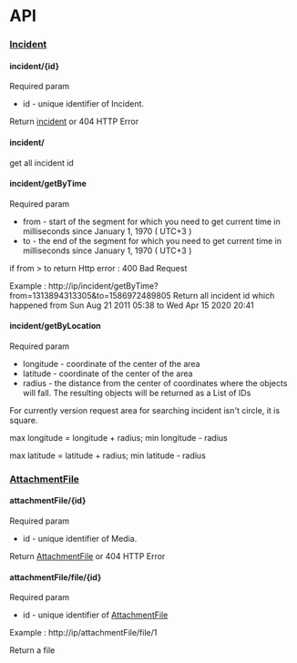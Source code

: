 API
====== 
### [Incident](https://github.com/ilyukou/beldtp-api/tree/master/docs/entity/INCIDENT.md)
#### incident/{id}
Required param
* id -  unique identifier of Incident.

Return [incident](https://github.com/ilyukou/beldtp-api/tree/master/docs/entity/INCIDENT.md) or 404 HTTP Error

#### incident/
get all incident id

#### incident/getByTime
Required param 
* from - start of the segment for which you need to get current time in milliseconds since January 1, 1970 ( UTC+3 )
* to  - the end of the segment for which you need to get current time in milliseconds since January 1, 1970 ( UTC+3 )

if from > to return Http error : 400 Bad Request

Example : http://ip/incident/getByTime?from=1313894313305&to=1586972489805
Return all incident id which happened from Sun Aug 21 2011 05:38 to Wed Apr 15 2020 20:41


#### incident/getByLocation
Required param
*  longitude - coordinate of the center of the area
*  latitude - coordinate of the center of the area
*  radius - the distance from the center of coordinates where the objects will fall. The resulting objects will be returned as a List of IDs

For currently version request area for searching incident isn't circle, it is square. 

max longitude = longitude + radius; min longitude - radius

max latitude = latitude + radius; min latitude - radius

### [AttachmentFile](https://github.com/ilyukou/beldtp-api/tree/master/docs/entity/MEDIA.md)
#### attachmentFile/{id}
Required param
* id -  unique identifier of Media.

Return [AttachmentFile](https://github.com/ilyukou/beldtp-api/tree/master/docs/entity/MEDIA.md) or 404 HTTP Error

#### attachmentFile/file/{id}
Required param 
* id - unique identifier of [AttachmentFile](https://github.com/ilyukou/beldtp-api/tree/master/docs/entity/MEDIA.md)

Example : http://ip/attachmentFile/file/1

Return a file 